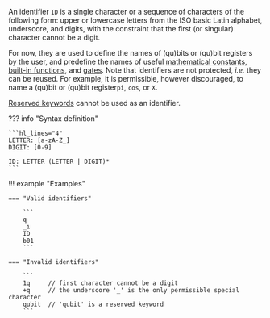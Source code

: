 An identifier `ID` is a single character or a sequence of characters of the following form: upper or lowercase letters from the ISO basic Latin alphabet, underscore, and digits, with the constraint that the first (or singular) character cannot be a digit.

For now, they are used to define the names of (qu)bits or (qu)bit registers by the user, and predefine the names of useful [mathematical constants](../expressions/predefined_constants.md), [built-in functions](../expressions/builtin_functions.md), and [gates](../instructions/gates.md).
Note that identifiers are not protected, _i.e._ they can be reused. 
For example, it is permissible, however discouraged, to name a (qu)bit or (qu)bit register`pi`, `cos`, or `X`.

[Reserved keywords](reserved_keywords.md) cannot be used as an identifier.

??? info "Syntax definition"

    ```hl_lines="4"
    LETTER: [a-zA-Z_]
    DIGIT: [0-9]
    
    ID: LETTER (LETTER | DIGIT)*
    ```

!!! example "Examples"

    === "Valid identifiers"

        ```
        q
        _i
        ID
        b01
        ```
    
    === "Invalid identifiers" 
        
        ```
        1q	   // first character cannot be a digit
        +q     // the underscore '_' is the only permissible special character 
        qubit  // 'qubit' is a reserved keyword
        ```
